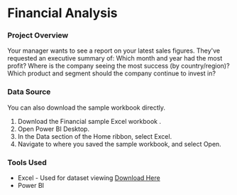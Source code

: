 # Financial Analysis

### Project Overview

Your manager wants to see a report on your latest sales figures. They've requested an
executive summary of:
Which month and year had the most profit?
Where is the company seeing the most success (by country/region)?
Which product and segment should the company continue to invest in?


### Data Source 

You can also download the sample workbook directly.
1. Download the Financial sample Excel workbook .
2. Open Power BI Desktop.
3. In the Data section of the Home ribbon, select Excel.
4. Navigate to where you saved the sample workbook, and select Open.


### Tools Used 

- Excel - Used for dataset viewing [Download Here](https//microsoft.com)
- Power BI
